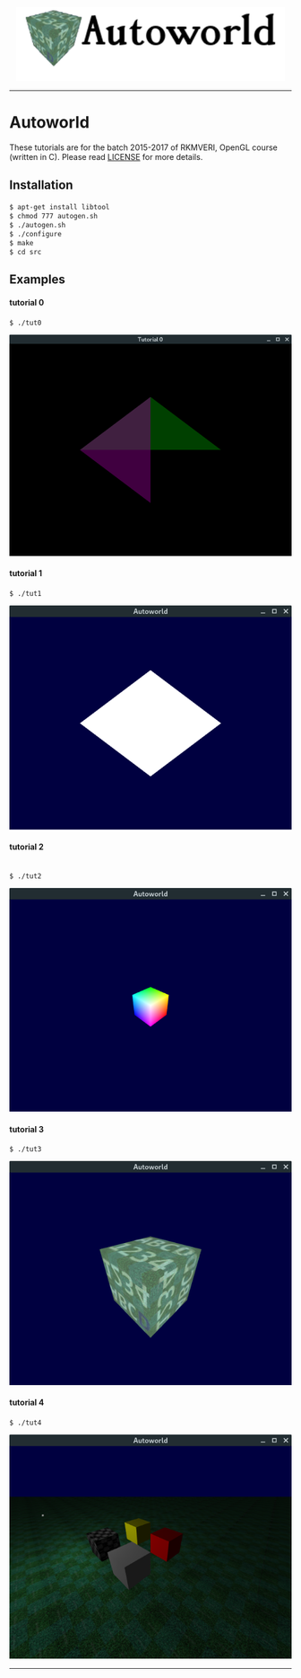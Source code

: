<p align="center">
    <img src="img/autoworld_logo.png" width="480"\>
</p>

***

# Autoworld

These tutorials are for the batch 2015-2017 of RKMVERI, OpenGL course (written in C). Please read [LICENSE](LICENSE) for more details.


## Installation

```
$ apt-get install libtool
$ chmod 777 autogen.sh
$ ./autogen.sh
$ ./configure
$ make
$ cd src
```


## Examples

#### tutorial 0

```
$ ./tut0
```

![tutorial 0](img/tut0.png)



#### tutorial 1

```
$ ./tut1
```

![tutorial 1](img/tut1.png)


#### tutorial 2

```

$ ./tut2
```
![tutorial 2](img/tut2.png)


#### tutorial 3

```
$ ./tut3
```
![tutorial 3](img/tut3.png)


#### tutorial 4

```
$ ./tut4
```
![tutorial 4](img/tut4.png)

***

